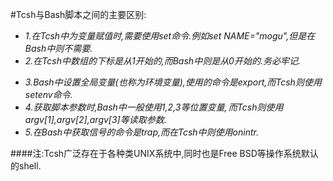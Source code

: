 #Tcsh与Bash脚本之间的主要区别:
    
* _1.在Tcsh中为变量赋值时,需要使用set命令.例如set NAME="mogu",但是在Bash中则不需要._                     
* *2.在Tcsh中数组的下标是从1开始的,而Bash中则是从0开始的.务必牢记.*                      
- *3.Bash中设置全局变量(也称为环境变量),使用的命令是export,而Tcsh则使用setenv命令.*                                
- *4.获取脚本参数时,Bash中一般使用$1,$2,$3等位置变量,而Tcsh则使用$argv[1],$argv[2],$argv[3]等读取参数.*              
- *5.在Bash中获取信号的命令是trap,而在Tcsh中则使用onintr.* 
    
####注:Tcsh广泛存在于各种类UNIX系统中,同时也是Free BSD等操作系统默认的shell.    
